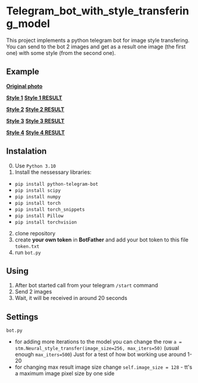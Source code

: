 # Telegram_bot_with_style_transfering_model

This project implements a python telegram bot for image style transfering. 
You can send to the bot 2 images and get as a result one image (the first one) with some style (from the second one).

## Example
**[Original photo](https://github.com/Anastasiyofworld/Telegram_bot_with_style_transfering_model/blob/main/imges/original.jpg)**


**[Style 1](https://github.com/Anastasiyofworld/Telegram_bot_with_style_transfering_model/blob/main/imges/style_1.png)**
**[Style 1 RESULT](https://github.com/Anastasiyofworld/Telegram_bot_with_style_transfering_model/blob/main/imges/style_1_result.png)**


**[Style 2](https://github.com/Anastasiyofworld/Telegram_bot_with_style_transfering_model/blob/main/imges/style_2.png)**
**[Style 2 RESULT](https://github.com/Anastasiyofworld/Telegram_bot_with_style_transfering_model/blob/main/imges/style_2_result.png)**


**[Style 3](https://github.com/Anastasiyofworld/Telegram_bot_with_style_transfering_model/blob/main/imges/style_3.jpg)**
**[Style 3 RESULT](https://github.com/Anastasiyofworld/Telegram_bot_with_style_transfering_model/blob/main/imges/style_3_result.png)**



**[Style 4](https://github.com/Anastasiyofworld/Telegram_bot_with_style_transfering_model/blob/main/imges/style_4.jpeg)**
**[Style 4 RESULT](https://github.com/Anastasiyofworld/Telegram_bot_with_style_transfering_model/blob/main/imges/style_4_result.png)**


## Instalation

0. Use `Python 3.10`
1. Install the nessessary libraries:
- `pip install python-telegram-bot`
- `pip install scipy`
- `pip install numpy`
- `pip install torch`
- `pip install torch_snippets`
- `pip install Pillow`
- `pip install torchvision`

2. clone repository
3. create **your own token** in **BotFather** and add your bot token to this file `token.txt`
4. run `bot.py` 

## Using

1. After bot started call from your telegram `/start` command
2. Send 2 images
3. Wait, it will be received in around 20 seconds

## Settings

`bot.py`
 - for adding more iterations to the model you can change the row `a = stm.Neural_style_transfer(image_size=256, max_iters=50)` (usual enough `max_iters=500`) Just for a test of how bot working use around 1-20
- for changing max result image size change `self.image_size = 128` - tt's a  maximum image pixel size by one side
  
